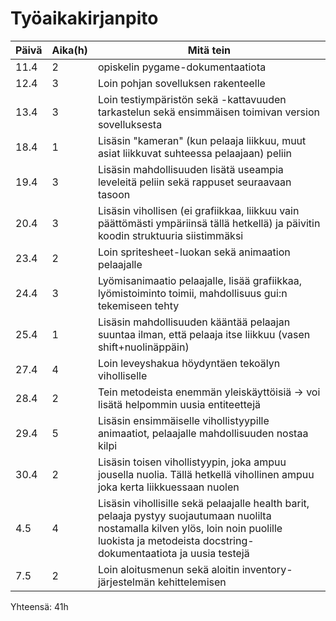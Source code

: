 <h1>Työaikakirjanpito</h1>

|Päivä	|Aika(h)|Mitä tein|
|-------|-------|---------|
|11.4   |2	|opiskelin pygame-dokumentaatiota|
|12.4	|3	|Loin pohjan sovelluksen rakenteelle|
|13.4	|3	|Loin testiympäristön sekä -kattavuuden tarkastelun sekä ensimmäisen toimivan version sovelluksesta|
|18.4   |1  |Lisäsin "kameran" (kun pelaaja liikkuu, muut asiat liikkuvat suhteessa pelaajaan) peliin|
|19.4   |3  |Lisäsin mahdollisuuden lisätä useampia leveleitä peliin sekä rappuset seuraavaan tasoon|
|20.4   |3  |Lisäsin vihollisen (ei grafiikkaa, liikkuu vain päättömästi ympäriinsä tällä hetkellä) ja päivitin koodin struktuuria siistimmäksi|
|23.4   |2  |Loin spritesheet-luokan sekä animaation pelaajalle|
|24.4   |3  |Lyömisanimaatio pelaajalle, lisää grafiikkaa, lyömistoiminto toimii, mahdollisuus gui:n tekemiseen tehty|
|25.4   |1  |Lisäsin mahdollisuuden kääntää pelaajan suuntaa ilman, että pelaaja itse liikkuu (vasen shift+nuolinäppäin)|
|27.4   |4  |Loin leveyshakua höydyntäen tekoälyn viholliselle|
|28.4   |2  |Tein metodeista enemmän yleiskäyttöisiä -> voi lisätä helpommin uusia entiteettejä|
|29.4   |5  |Lisäsin ensimmäiselle vihollistyypille animaatiot, pelaajalle mahdollisuuden nostaa kilpi|
|30.4   |2  |Lisäsin toisen vihollistyypin, joka ampuu jousella nuolia. Tällä hetkellä vihollinen ampuu joka kerta liikkuessaan nuolen|
|4.5    |4  |Lisäsin vihollisille sekä pelaajalle health barit, pelaaja pystyy suojautumaan nuolilta nostamalla kilven ylös, loin noin puolille luokista ja metodeista docstring-dokumentaatiota ja uusia testejä| 
|7.5    |2  |Loin aloitusmenun sekä aloitin inventory-järjestelmän kehittelemisen|

Yhteensä: 41h

